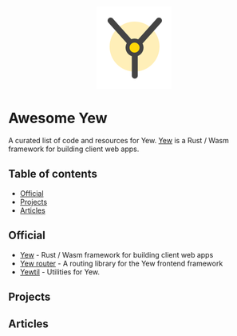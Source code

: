 <div align="center">

  <img src="https://github.com/yewstack/yew/blob/master/.static/yew.svg" width="150" />
</div>

# Awesome Yew

A curated list of code and resources for Yew. 
[Yew](https://github.com/yewstack/yew) is a Rust / Wasm framework for building client web apps.


## Table of contents
- [Official](#official)
- [Projects](#projects)
- [Articles](#articles)

## Official

- [Yew](https://github.com/yewstack/yew) - Rust / Wasm framework for building client web apps
- [Yew router](https://github.com/yewstack/yew_router) - A routing library for the Yew frontend framework
- [Yewtil](https://github.com/yewstack/yewtil) - Utilities for Yew.

## Projects

## Articles
